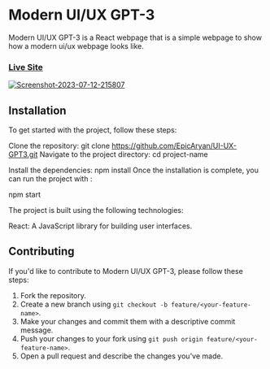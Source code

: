 # Modern UI/UX GPT-3

Modern UI/UX GPT-3 is a React webpage that is a simple webpage to show how a modern ui/ux webpage looks like.

### [Live Site](https://gpt3-openai-uiux.netlify.app)

<a href="https://ibb.co/4jwf58Y"><img src="https://i.ibb.co/sFpPMK6/Screenshot-2023-07-12-215807.png" alt="Screenshot-2023-07-12-215807" border="0"></a>


## Installation

To get started with the project, follow these steps:

Clone the repository: git clone https://github.com/EpicAryan/UI-UX-GPT3.git
Navigate to the project directory: cd project-name

Install the dependencies: npm install
Once the installation is complete, you can run the project with :

npm start

The project is built using the following technologies:

React: A JavaScript library for building user interfaces.

## Contributing

If you'd like to contribute to Modern UI/UX GPT-3, please follow these steps:

1. Fork the repository.
2. Create a new branch using `git checkout -b feature/<your-feature-name>`.
3. Make your changes and commit them with a descriptive commit message.
4. Push your changes to your fork using `git push origin feature/<your-feature-name>`.
5. Open a pull request and describe the changes you've made.